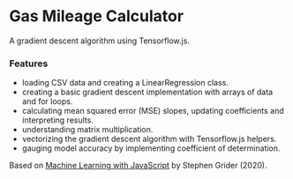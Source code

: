 # Gas Mileage Calculator

A gradient descent algorithm using Tensorflow.js.

### Features

- loading CSV data and creating a LinearRegression class.
- creating a basic gradient descent implementation with arrays of data and for loops.
- calculating mean squared error (MSE) slopes, updating coefficients and interpreting results.
- understanding matrix multiplication.
- vectorizing the gradient descent algorithm with Tensorflow.js helpers.
- gauging model accuracy by implementing coefficient of determination.

Based on [Machine Learning with JavaScript](https://www.udemy.com/course/machine-learning-with-javascript/) by Stephen Grider (2020).
